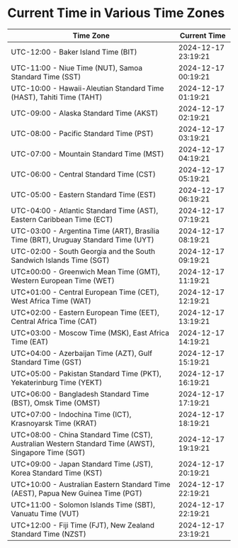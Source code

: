 # Current Time in Various Time Zones

| Time Zone | Current Time |
|-----------|--------------|
| UTC-12:00 - Baker Island Time (BIT) | 2024-12-17 23:19:21 |
| UTC-11:00 - Niue Time (NUT), Samoa Standard Time (SST) | 2024-12-17 00:19:21 |
| UTC-10:00 - Hawaii-Aleutian Standard Time (HAST), Tahiti Time (TAHT) | 2024-12-17 01:19:21 |
| UTC-09:00 - Alaska Standard Time (AKST) | 2024-12-17 02:19:21 |
| UTC-08:00 - Pacific Standard Time (PST) | 2024-12-17 03:19:21 |
| UTC-07:00 - Mountain Standard Time (MST) | 2024-12-17 04:19:21 |
| UTC-06:00 - Central Standard Time (CST) | 2024-12-17 05:19:21 |
| UTC-05:00 - Eastern Standard Time (EST) | 2024-12-17 06:19:21 |
| UTC-04:00 - Atlantic Standard Time (AST), Eastern Caribbean Time (ECT) | 2024-12-17 07:19:21 |
| UTC-03:00 - Argentina Time (ART), Brasília Time (BRT), Uruguay Standard Time (UYT) | 2024-12-17 08:19:21 |
| UTC-02:00 - South Georgia and the South Sandwich Islands Time (SGT) | 2024-12-17 09:19:21 |
| UTC±00:00 - Greenwich Mean Time (GMT), Western European Time (WET) | 2024-12-17 11:19:21 |
| UTC+01:00 - Central European Time (CET), West Africa Time (WAT) | 2024-12-17 12:19:21 |
| UTC+02:00 - Eastern European Time (EET), Central Africa Time (CAT) | 2024-12-17 13:19:21 |
| UTC+03:00 - Moscow Time (MSK), East Africa Time (EAT) | 2024-12-17 14:19:21 |
| UTC+04:00 - Azerbaijan Time (AZT), Gulf Standard Time (GST) | 2024-12-17 15:19:21 |
| UTC+05:00 - Pakistan Standard Time (PKT), Yekaterinburg Time (YEKT) | 2024-12-17 16:19:21 |
| UTC+06:00 - Bangladesh Standard Time (BST), Omsk Time (OMST) | 2024-12-17 17:19:21 |
| UTC+07:00 - Indochina Time (ICT), Krasnoyarsk Time (KRAT) | 2024-12-17 18:19:21 |
| UTC+08:00 - China Standard Time (CST), Australian Western Standard Time (AWST), Singapore Time (SGT) | 2024-12-17 19:19:21 |
| UTC+09:00 - Japan Standard Time (JST), Korea Standard Time (KST) | 2024-12-17 20:19:21 |
| UTC+10:00 - Australian Eastern Standard Time (AEST), Papua New Guinea Time (PGT) | 2024-12-17 22:19:21 |
| UTC+11:00 - Solomon Islands Time (SBT), Vanuatu Time (VUT) | 2024-12-17 22:19:21 |
| UTC+12:00 - Fiji Time (FJT), New Zealand Standard Time (NZST) | 2024-12-17 23:19:21 |
